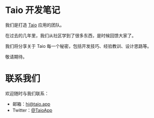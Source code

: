 # Taio 开发笔记

我们是打造 [Taio](https://taio.app/cn/) 应用的团队。

在过去的几年里，我们从社区学到了很多东西，是时候回馈大家了。

我们将分享关于 Taio 每一个秘密，包括开发技巧、经验教训、设计思路等。

敬请期待。

# 联系我们

欢迎随时与我们联系：

- 邮箱：[hi@taio.app](mailto:hi@taio.app)
- Twitter：[@TaioApp](https://twitter.com/TaioApp)